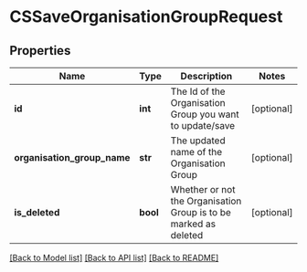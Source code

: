 # CSSaveOrganisationGroupRequest

## Properties
Name | Type | Description | Notes
------------ | ------------- | ------------- | -------------
**id** | **int** | The Id of the Organisation Group you want to update/save | [optional] 
**organisation_group_name** | **str** | The updated name of the Organisation Group | [optional] 
**is_deleted** | **bool** | Whether or not the Organisation Group is to be marked as deleted | [optional] 

[[Back to Model list]](../README.md#documentation-for-models) [[Back to API list]](../README.md#documentation-for-api-endpoints) [[Back to README]](../README.md)


